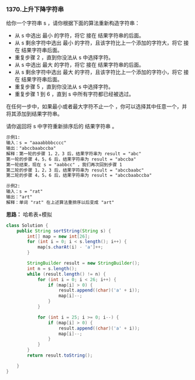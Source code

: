 ### 1370.上升下降字符串

给你一个字符串 s ，请你根据下面的算法重新构造字符串：

- 从 s 中选出 最小 的字符，将它 接在 结果字符串的后面。
- 从 s 剩余字符中选出 最小 的字符，且该字符比上一个添加的字符大，将它 接在 结果字符串后面。
- 重复步骤 2 ，直到你没法从 s 中选择字符。
- 从 s 中选出 最大 的字符，将它 接在 结果字符串的后面。
- 从 s 剩余字符中选出 最大 的字符，且该字符比上一个添加的字符小，将它 接在 结果字符串后面。
- 重复步骤 5 ，直到你没法从 s 中选择字符。
- 重复步骤 1 到 6 ，直到 s 中所有字符都已经被选过。

在任何一步中，如果最小或者最大字符不止一个 ，你可以选择其中任意一个，并将其添加到结果字符串。

请你返回将 s 中字符重新排序后的 结果字符串 。

``` markdown
示例1:
输入：s = "aaaabbbbcccc"
输出："abccbaabccba"
解释：第一轮的步骤 1，2，3 后，结果字符串为 result = "abc"
第一轮的步骤 4，5，6 后，结果字符串为 result = "abccba"
第一轮结束，现在 s = "aabbcc" ，我们再次回到步骤 1
第二轮的步骤 1，2，3 后，结果字符串为 result = "abccbaabc"
第二轮的步骤 4，5，6 后，结果字符串为 result = "abccbaabccba"

示例2:
输入：s = "rat"
输出："art"
解释：单词 "rat" 在上述算法重排序以后变成 "art"
```



**思路：** 哈希表+模拟

``` java
class Solution {
    public String sortString(String s) {
        int[] map = new int[26];
        for (int i = 0; i < s.length(); i++) {
            map[s.charAt(i) - 'a']++;
        }

        StringBuilder result = new StringBuilder();
        int n = s.length();
        while (result.length() != n) {
            for (int i = 0; i < 26; i++) {
                if (map[i] > 0) {
                    result.append((char)('a' + i));
                    map[i]--;
                }
            }

            for (int i = 25; i >= 0; i--) {
                if (map[i] > 0) {
                    result.append((char)('a' + i));
                    map[i]--;
                }
            }       
        }
        return result.toString();

    }
}
```

